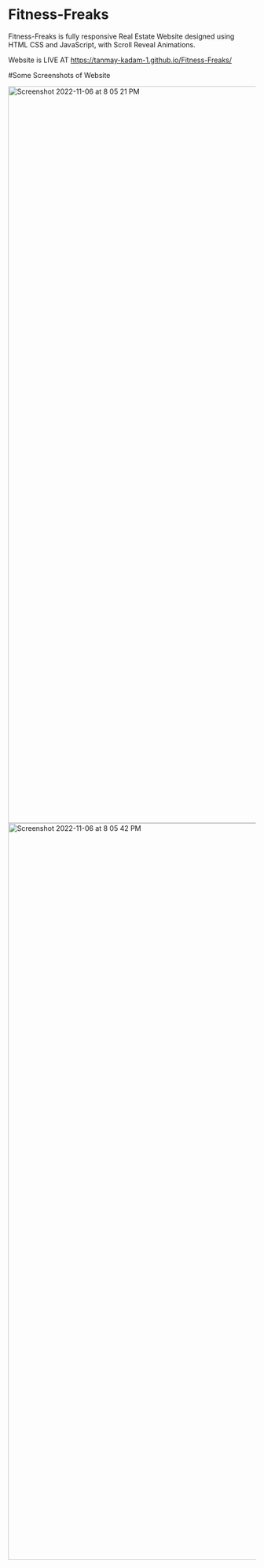 # Fitness-Freaks
Fitness-Freaks is fully responsive Real Estate Website designed using HTML CSS and JavaScript, with Scroll Reveal Animations.

Website is LIVE AT
https://tanmay-kadam-1.github.io/Fitness-Freaks/

#Some Screenshots of Website

<img width="1497" alt="Screenshot 2022-11-06 at 8 05 21 PM" src="https://user-images.githubusercontent.com/113775745/200176960-8b51addb-704e-44eb-a994-913d87db2768.png">

<img width="1497" alt="Screenshot 2022-11-06 at 8 05 42 PM" src="https://user-images.githubusercontent.com/113775745/200176975-b320918a-b1b5-4b12-b39f-591548523a00.png">
